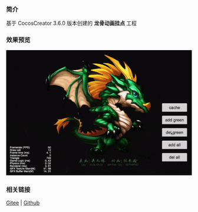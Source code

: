 ### 简介

基于 CocosCreator 3.6.0 版本创建的 **龙骨动画挂点** 工程

### 效果预览
![image](../../../gif/202203/2022030404.gif)

### 相关链接
[Gitee](https://gitee.com/mirrors_cocos-creator/test-cases-3d/tree/v3.0/assets/cases/dragonbones) | [Github](https://github.com/cocos-creator/test-cases-3d/tree/v3.0/assets/cases/dragonbones)